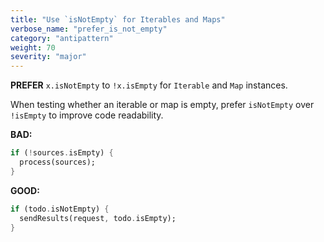 ```yaml
---
title: "Use `isNotEmpty` for Iterables and Maps"
verbose_name: "prefer_is_not_empty"
category: "antipattern"
weight: 70
severity: "major"
---
```

**PREFER** `x.isNotEmpty` to `!x.isEmpty` for `Iterable` and `Map` instances.

When testing whether an iterable or map is empty, prefer `isNotEmpty` over
`!isEmpty` to improve code readability.

**BAD:**
```dart
if (!sources.isEmpty) {
  process(sources);
}
```

**GOOD:**
```dart
if (todo.isNotEmpty) {
  sendResults(request, todo.isEmpty);
}
```


